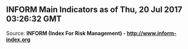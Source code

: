 ## INFORM Main Indicators as of Thu, 20 Jul 2017 03:26:32 GMT

Source: **INFORM (Index For Risk Management) - http://www.inform-index.org**